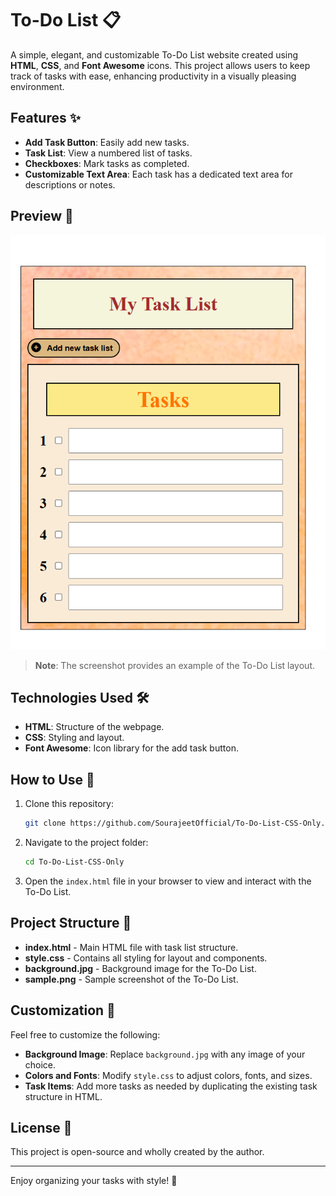 
# To-Do List 📋

A simple, elegant, and customizable To-Do List website created using **HTML**, **CSS**, and **Font Awesome** icons. 
This project allows users to keep track of tasks with ease, enhancing productivity in a visually pleasing environment.

## Features ✨

- **Add Task Button**: Easily add new tasks.
- **Task List**: View a numbered list of tasks.
- **Checkboxes**: Mark tasks as completed.
- **Customizable Text Area**: Each task has a dedicated text area for descriptions or notes.

## Preview 🌟

![Sample Screenshot](sample.png)

> **Note**: The screenshot provides an example of the To-Do List layout.

## Technologies Used 🛠️

- **HTML**: Structure of the webpage.
- **CSS**: Styling and layout.
- **Font Awesome**: Icon library for the add task button.

## How to Use 🚀

1. Clone this repository:
   ```bash
   git clone https://github.com/SourajeetOfficial/To-Do-List-CSS-Only.git
   ```

2. Navigate to the project folder:
   ```bash
   cd To-Do-List-CSS-Only
   ```

3. Open the `index.html` file in your browser to view and interact with the To-Do List.

## Project Structure 📂

- **index.html** - Main HTML file with task list structure.
- **style.css** - Contains all styling for layout and components.
- **background.jpg** - Background image for the To-Do List.
- **sample.png** - Sample screenshot of the To-Do List.

## Customization 🎨

Feel free to customize the following:
- **Background Image**: Replace `background.jpg` with any image of your choice.
- **Colors and Fonts**: Modify `style.css` to adjust colors, fonts, and sizes.
- **Task Items**: Add more tasks as needed by duplicating the existing task structure in HTML.

## License 📜

This project is open-source and wholly created by the author.

---

Enjoy organizing your tasks with style! 📝
